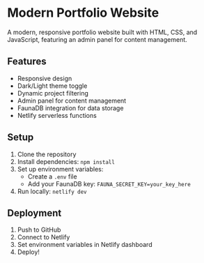 # Modern Portfolio Website

A modern, responsive portfolio website built with HTML, CSS, and JavaScript, featuring an admin panel for content management.

## Features

- Responsive design
- Dark/Light theme toggle
- Dynamic project filtering
- Admin panel for content management
- FaunaDB integration for data storage
- Netlify serverless functions

## Setup

1. Clone the repository
2. Install dependencies: `npm install`
3. Set up environment variables:
   - Create a `.env` file
   - Add your FaunaDB key: `FAUNA_SECRET_KEY=your_key_here`
4. Run locally: `netlify dev`

## Deployment

1. Push to GitHub
2. Connect to Netlify
3. Set environment variables in Netlify dashboard
4. Deploy!
